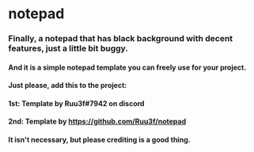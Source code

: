 # notepad
### Finally, a notepad that has black background with decent features, just a little bit buggy.
#### And it is a simple notepad template you can freely use for your project.
#### Just please, add this to the project:
#### 1st: Template by Ruu3f#7942 on discord
#### 2nd: Template by https://github.com/Ruu3f/notepad
#### It isn't necessary, but please crediting is a good thing.
